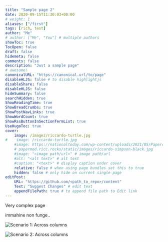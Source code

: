 ```yaml
---
title: "Sample page 2"
date: 2020-09-15T11:30:03+00:00
# weight: 1
aliases: ["/first"]
tags: [rich, test]
author: "Me"
# author: ["Me", "You"] # multiple authors
showToc: true
TocOpen: false
draft: false
hidemeta: false
comments: false
description: "Just a sample page"
# awesome!
canonicalURL: "https://canonical.url/to/page"
disableHLJS: false # to disable highlightjs
disableShare: false
disableHLJS: false
hideSummary: false
searchHidden: true
ShowReadingTime: true
ShowBreadCrumbs: true
ShowPostNavLinks: true
ShowWordCount: true
ShowRssButtonInSectionTermList: true
UseHugoToc: true
cover:
    image: /imagez/riccardo-turtle.jpg
#    image: /riccardo-turtle.jpg
    #image: https://nationaltoday.com/wp-content/uploads/2021/05/Paperclip-1.jpg
    # papermod.ricc.rocks/static/images/riccardo-simpson-black.jpg
    #image: "<image path/url>" # image path/url
    #alt: "<alt text>" # alt text
    #caption: "<text>" # display caption under cover
    relative: false # when using page bundles set this to true
    hidden: false # only hide on current single page
editPost:
    URL: "https://github.com/<path_to_repo>/content"
    Text: "Suggest Changes" # edit text
    appendFilePath: true # to append file path to Edit link
---
```

Very complex page

immahine non funge..

![Scenario 1: Across columns](/images/cloud-connect.png)


![Scenario 2: Across columns](/images/riccardo-giallo-raja-ampat.jpg)
